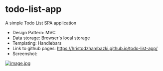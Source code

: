 # todo-list-app
A simple Todo List SPA application

- Design Pattern: MVC
- Data storage: Browser's local storage
- Templating: Handlebars
- Link to github pages:  https://hristodzhambazki.github.io/todo-list-app/
- Screenshot: 

[![image.jpg](https://i.postimg.cc/fR2XvXPX/image.jpg)](https://postimg.cc/QF7H8Bhx)
